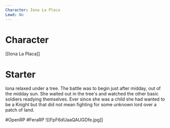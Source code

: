 ```yaml
---
Character: Iona La Placa
Lewd: No
---
```

# Character
[[Iona La Placa]]

# Starter
Iona relaxed under a tree. The battle was to begin just after midday, out of the midday sun. She waited out in the tree's and watched the other basic soldiers readying themselves. Ever since she was a child she had wanted to be a Knight but that did not mean fighting for some unknown lord over a patch of land.

#OpenRP #FeraRP
![[FpF6dUaaQAUGDfe.jpg]]